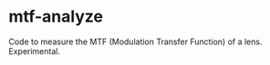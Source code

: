 mtf-analyze
===========

Code to measure the MTF (Modulation Transfer Function) of a lens. Experimental.

